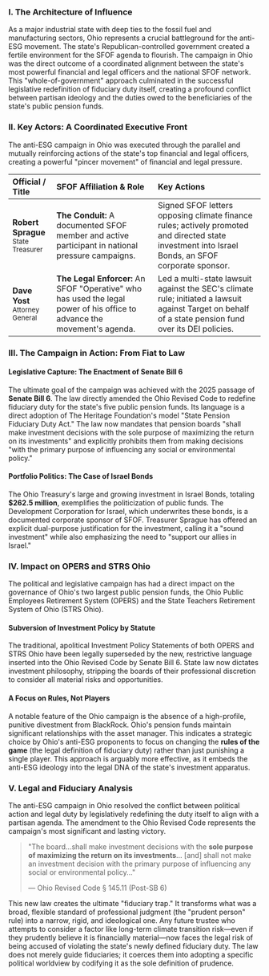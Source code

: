 ### I. The Architecture of Influence

As a major industrial state with deep ties to the fossil fuel and manufacturing sectors, Ohio represents a crucial battleground for the anti-ESG movement. The state's Republican-controlled government created a fertile environment for the SFOF agenda to flourish. The campaign in Ohio was the direct outcome of a coordinated alignment between the state's most powerful financial and legal officers and the national SFOF network. This "whole-of-government" approach culminated in the successful legislative redefinition of fiduciary duty itself, creating a profound conflict between partisan ideology and the duties owed to the beneficiaries of the state's public pension funds.

### II. Key Actors: A Coordinated Executive Front

The anti-ESG campaign in Ohio was executed through the parallel and mutually reinforcing actions of the state's top financial and legal officers, creating a powerful "pincer movement" of financial and legal pressure.

| Official / Title | SFOF Affiliation & Role | Key Actions |
| :--- | :--- | :--- |
| **Robert Sprague**<br><span style="font-size: smaller;">State Treasurer</span> | **The Conduit:** A documented SFOF member and active participant in national pressure campaigns. | Signed SFOF letters opposing climate finance rules; actively promoted and directed state investment into Israel Bonds, an SFOF corporate sponsor. |
| **Dave Yost**<br><span style="font-size: smaller;">Attorney General</span> | **The Legal Enforcer:** An SFOF "Operative" who has used the legal power of his office to advance the movement's agenda. | Led a multi-state lawsuit against the SEC's climate rule; initiated a lawsuit against Target on behalf of a state pension fund over its DEI policies. |

### III. The Campaign in Action: From Fiat to Law

#### Legislative Capture: The Enactment of Senate Bill 6
The ultimate goal of the campaign was achieved with the 2025 passage of **Senate Bill 6**. The law directly amended the Ohio Revised Code to redefine fiduciary duty for the state's five public pension funds. Its language is a direct adoption of The Heritage Foundation's model "State Pension Fiduciary Duty Act." The law now mandates that pension boards "shall make investment decisions with the sole purpose of maximizing the return on its investments" and explicitly prohibits them from making decisions "with the primary purpose of influencing any social or environmental policy."

#### Portfolio Politics: The Case of Israel Bonds
The Ohio Treasury's large and growing investment in Israel Bonds, totaling **$262.5 million**, exemplifies the politicization of public funds. The Development Corporation for Israel, which underwrites these bonds, is a documented corporate sponsor of SFOF. Treasurer Sprague has offered an explicit dual-purpose justification for the investment, calling it a "sound investment" while also emphasizing the need to "support our allies in Israel."

### IV. Impact on OPERS and STRS Ohio

The political and legislative campaign has had a direct impact on the governance of Ohio's two largest public pension funds, the Ohio Public Employees Retirement System (OPERS) and the State Teachers Retirement System of Ohio (STRS Ohio).

#### Subversion of Investment Policy by Statute
The traditional, apolitical Investment Policy Statements of both OPERS and STRS Ohio have been legally superseded by the new, restrictive language inserted into the Ohio Revised Code by Senate Bill 6. State law now dictates investment philosophy, stripping the boards of their professional discretion to consider all material risks and opportunities.

#### A Focus on Rules, Not Players
A notable feature of the Ohio campaign is the absence of a high-profile, punitive divestment from BlackRock. Ohio's pension funds maintain significant relationships with the asset manager. This indicates a strategic choice by Ohio's anti-ESG proponents to focus on changing the **rules of the game** (the legal definition of fiduciary duty) rather than just punishing a single player. This approach is arguably more effective, as it embeds the anti-ESG ideology into the legal DNA of the state's investment apparatus.

### V. Legal and Fiduciary Analysis

The anti-ESG campaign in Ohio resolved the conflict between political action and legal duty by legislatively redefining the duty itself to align with a partisan agenda. The amendment to the Ohio Revised Code represents the campaign's most significant and lasting victory.

> "The board...shall make investment decisions with the **sole purpose of maximizing the return on its investments**... [and] shall not make an investment decision with the primary purpose of influencing any social or environmental policy..."
>
> — Ohio Revised Code § 145.11 (Post-SB 6)

This new law creates the ultimate "fiduciary trap." It transforms what was a broad, flexible standard of professional judgment (the "prudent person" rule) into a narrow, rigid, and ideological one. Any future trustee who attempts to consider a factor like long-term climate transition risk—even if they prudently believe it is financially material—now faces the legal risk of being accused of violating the state's newly defined fiduciary duty. The law does not merely guide fiduciaries; it coerces them into adopting a specific political worldview by codifying it as the sole definition of prudence.
